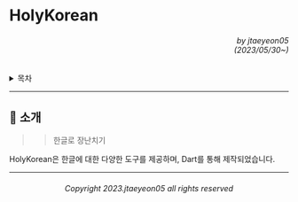 <h1>
    HolyKorean
</h1>

<div align=right>
    <h6>
        by jtaeyeon05<br/>
        (2023/05/30~)
    </h6>
</div>

<details>
    <summary>목차</summary>
    <h6>
        <ul dir="auto">
            <a href="https://github.com/error0918/MiniProjects/tree/main/holy_korean#-----소개">
                <li>
                    📜 소개
                </li>
            </a>
        </ul>
    </h6>
</details>

---

<h2>
    📜 소개
</h2>

>> 한글로 장난치기

HolyKorean은 한글에 대한 다양한 도구를 제공하며, Dart를 통해 제작되었습니다.

---

<div align=center>
    <h6>
        Copyright 2023.jtaeyeon05 all rights reserved
    </h6>
</div>